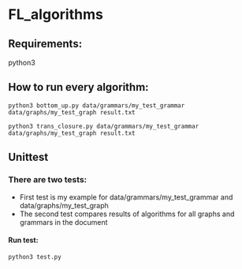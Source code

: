 # FL_algorithms
## Requirements:
python3

## How to run every algorithm:
``` 
python3 bottom_up.py data/grammars/my_test_grammar data/graphs/my_test_graph result.txt
```

```
python3 trans_closure.py data/grammars/my_test_grammar data/graphs/my_test_graph result.txt
```
## Unittest
### There are two tests: 
- First test is my example for data/grammars/my_test_grammar and data/graphs/my_test_graph
- The second test compares results of algorithms for all graphs and grammars in the document
#### Run test:
```
python3 test.py
```
